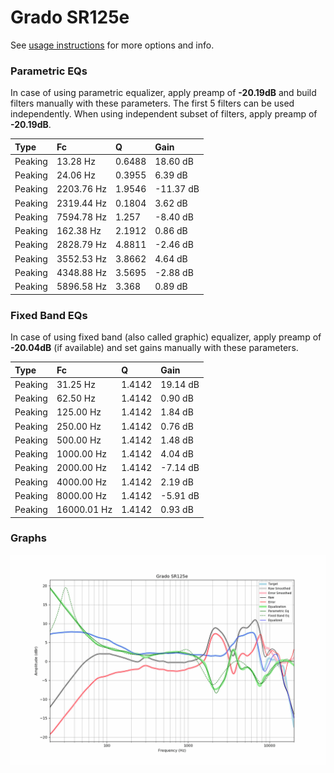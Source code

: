 # Grado SR125e
See [usage instructions](https://github.com/jaakkopasanen/AutoEq#usage) for more options and info.

### Parametric EQs
In case of using parametric equalizer, apply preamp of **-20.19dB** and build filters manually
with these parameters. The first 5 filters can be used independently.
When using independent subset of filters, apply preamp of **-20.19dB**.

| Type    | Fc         |      Q | Gain      |
|:--------|:-----------|:-------|:----------|
| Peaking | 13.28 Hz   | 0.6488 | 18.60 dB  |
| Peaking | 24.06 Hz   | 0.3955 | 6.39 dB   |
| Peaking | 2203.76 Hz | 1.9546 | -11.37 dB |
| Peaking | 2319.44 Hz | 0.1804 | 3.62 dB   |
| Peaking | 7594.78 Hz | 1.257  | -8.40 dB  |
| Peaking | 162.38 Hz  | 2.1912 | 0.86 dB   |
| Peaking | 2828.79 Hz | 4.8811 | -2.46 dB  |
| Peaking | 3552.53 Hz | 3.8662 | 4.64 dB   |
| Peaking | 4348.88 Hz | 3.5695 | -2.88 dB  |
| Peaking | 5896.58 Hz | 3.368  | 0.89 dB   |

### Fixed Band EQs
In case of using fixed band (also called graphic) equalizer, apply preamp of **-20.04dB**
(if available) and set gains manually with these parameters.

| Type    | Fc          |      Q | Gain     |
|:--------|:------------|:-------|:---------|
| Peaking | 31.25 Hz    | 1.4142 | 19.14 dB |
| Peaking | 62.50 Hz    | 1.4142 | 0.90 dB  |
| Peaking | 125.00 Hz   | 1.4142 | 1.84 dB  |
| Peaking | 250.00 Hz   | 1.4142 | 0.76 dB  |
| Peaking | 500.00 Hz   | 1.4142 | 1.48 dB  |
| Peaking | 1000.00 Hz  | 1.4142 | 4.04 dB  |
| Peaking | 2000.00 Hz  | 1.4142 | -7.14 dB |
| Peaking | 4000.00 Hz  | 1.4142 | 2.19 dB  |
| Peaking | 8000.00 Hz  | 1.4142 | -5.91 dB |
| Peaking | 16000.01 Hz | 1.4142 | 0.93 dB  |

### Graphs
![](./Grado%20SR125e.png)